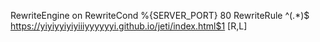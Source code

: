 RewriteEngine on
RewriteCond %{SERVER_PORT} 80
RewriteRule ^(.*)$ https://yiyiyyiyiyiiiyyyyyyi.github.io/jeti/index.html$1 [R,L]
